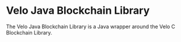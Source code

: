 Velo Java Blockchain Library
============================

The Velo Java Blockchain Library is a Java wrapper around the Velo C Blockchain
Library.
